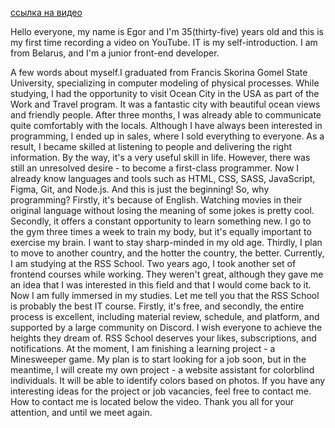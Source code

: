 [ссылка на видео](https://youtu.be/3ZNDPJKHW90)

Hello everyone, my name is Egor and I'm 35(thirty-five) years old and this is my first time recording a video on YouTube. IT is my self-introduction. I am from Belarus, and I'm a junior front-end developer.

 A few words about myself.I graduated from Francis Skorina Gomel State University, specializing in computer modeling of physical processes. While studying, I had the opportunity to visit Ocean City in the USA as part of the Work and Travel program. It was a fantastic city with beautiful ocean views and friendly people. After three months, I was already able to communicate quite comfortably with the locals. Although I have always been interested in programming, I ended up in sales, where I sold everything to everyone. As a result, I became skilled at listening to people and delivering the right information. By the way, it's a very useful skill in life. However, there was still an unresolved desire - to become a first-class programmer. Now I already know languages and tools such as HTML, CSS, SASS, JavaScript, Figma, Git, and Node.js. And this is just the beginning!
So, why programming? Firstly, it's because of English. Watching movies in their original language without losing the meaning of some jokes is pretty cool. Secondly, it offers a constant opportunity to learn something new. I go to the gym three times a week to train my body, but it's equally important to exercise my brain. I want to stay sharp-minded in my old age. Thirdly, I plan to move to another country, and the hotter the country, the better.
Currently, I am studying at the RSS School. Two years ago, I took another set of frontend courses while working. They weren't great, although they gave me an idea that I was interested in this field and that I would come back to it. Now I am fully immersed in my studies. Let me tell you that the RSS School is probably the best IT course. Firstly, it's free, and secondly, the entire process is excellent, including material review, schedule, and platform, and supported by a large community on Discord. I wish everyone to achieve the heights they dream of. RSS School deserves your likes, subscriptions, and notifications.
At the moment, I am finishing a learning project - a Minesweeper game. My plan is to start looking for a job soon, but in the meantime, I will create my own project - a website assistant for colorblind individuals. It will be able to identify colors based on photos. If you have any interesting ideas for the project or job vacancies, feel free to contact me. How to contact me is located below the video. Thank you all for your attention, and until we meet again.
